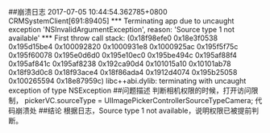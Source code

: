 ##崩溃日志
2017-07-05 10:44:54.362785+0800 CRMSystemClient[691:89405] *** Terminating app due to uncaught exception 'NSInvalidArgumentException', reason: 'Source type 1 not available'
*** First throw call stack:
(0x18f98efe0 0x18e3f0538 0x195d15be4 0x100092820 0x1000931e8 0x1000925ac 0x195f5f75c 0x195f60078 0x195e0d6d0 0x195e10ec0 0x195be494c 0x195af88f4 0x195af841c 0x195af8238 0x192ca90d4 0x101015a10 0x10101ab78 0x18f93d0c8 0x18f93ace4 0x18f86ada4 0x1912d4074 0x195b25058 0x100265594 0x18e87959c)
libc++abi.dylib: terminating with uncaught exception of type NSException
##问题描述
判断相机权限的时候，打开访问限制，
    pickerVC.sourceType = UIImagePickerControllerSourceTypeCamera;
代码崩溃处
##结论
根据日志，Source type 1 not available，说明权限已被提前判断。
